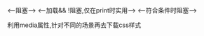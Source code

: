 <link href="index.css" rel="stylesheet"> <--阻塞-->
<link href="print.css" rel="stylesheet" media="print"><--加载&& !阻塞,仅在print时实用-->
<link href="other.css" rel="stylesheet" media="(min-width: 30em) and (orientation: landscape)"><--符合条件时阻塞-->


利用media属性,针对不同的场景再去下载css样式